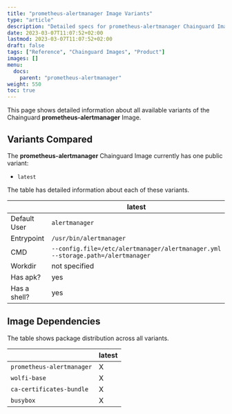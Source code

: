 ```yaml
---
title: "prometheus-alertmanager Image Variants"
type: "article"
description: "Detailed specs for prometheus-alertmanager Chainguard Image Variants"
date: 2023-03-07T11:07:52+02:00
lastmod: 2023-03-07T11:07:52+02:00
draft: false
tags: ["Reference", "Chainguard Images", "Product"]
images: []
menu:
  docs:
    parent: "prometheus-alertmanager"
weight: 550
toc: true
---
```


This page shows detailed information about all available variants of the Chainguard **prometheus-alertmanager** Image.

## Variants Compared
The **prometheus-alertmanager** Chainguard Image currently has one public variant: 

- `latest`

The table has detailed information about each of these variants.

|              | latest                                                                          |
|--------------|---------------------------------------------------------------------------------|
| Default User | `alertmanager`                                                                  |
| Entrypoint   | `/usr/bin/alertmanager`                                                         |
| CMD          | `--config.file=/etc/alertmanager/alertmanager.yml --storage.path=/alertmanager` |
| Workdir      | not specified                                                                   |
| Has apk?     | yes                                                                             |
| Has a shell? | yes                                                                             |

## Image Dependencies
The table shows package distribution across all variants.

|                           | latest |
|---------------------------|--------|
| `prometheus-alertmanager` | X      |
| `wolfi-base`              | X      |
| `ca-certificates-bundle`  | X      |
| `busybox`                 | X      |
